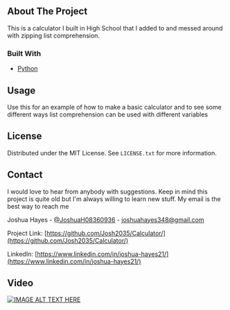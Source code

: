 <!-- ABOUT THE PROJECT -->
## About The Project
This is a calculator I built in High School that I added to and messed around with zipping list comprehension.

### Built With

* [Python](https://python.org/)

<!-- USAGE EXAMPLES -->
## Usage

Use this for an example of how to make a basic calculator and to see some different ways list comprehension can be used with different variables

<!-- LICENSE -->
## License

Distributed under the MIT License. See `LICENSE.txt` for more information.

<!-- CONTACT -->
## Contact

I would love to hear from anybody with suggestions. Keep in mind this project is quite old but I'm always willing to learn new stuff.
My email is the best way to reach me 

Joshua Hayes - [@JoshuaH08360936](https://twitter.com/JoshuaH08360936) - joshuahayes348@gmail.com

Project Link: [https://github.com/Josh2035/Calculator/](https://github.com/Josh2035/Calculator/)

LinkedIn: [https://www.linkedin.com/in/joshua-hayes21/](https://www.linkedin.com/in/joshua-hayes21/)

## Video
[![IMAGE ALT TEXT HERE](https://img.youtube.com/vi/YOUTUBE_VIDEO_ID_HERE/0.jpg)](https://www.youtube.com/watch?v=YOUTUBE_VIDEO_ID_HERE)
